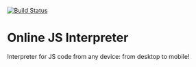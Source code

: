 [![Build Status](https://travis-ci.org/bethack/online-js.svg?branch=master)](https://travis-ci.org/bethack/online-js)
# Online JS Interpreter
Interpreter for JS code from any device: from desktop to mobile!
